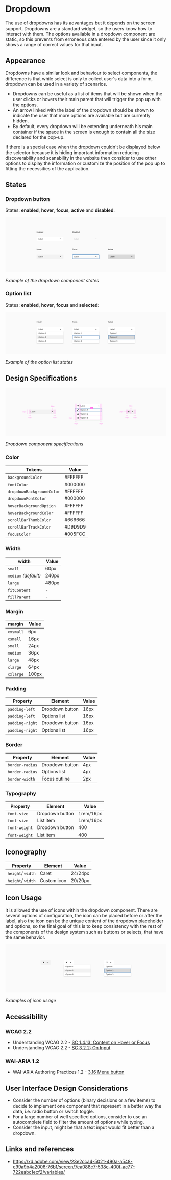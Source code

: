 # Dropdown

The use of dropdowns has its advantages but it depends on the screen support. Dropdowns are a standard widget, so the users know how to interact with them. The options available in a dropdown component are static, so this prevents from erroneous data entered by the user since it only shows a range of correct values for that input.


## Appearance

Dropdowns have a similar look and behaviour to select components, the difference is that while select is only to collect user's data into a form, dropdown can be used in a variety of scenarios.

* Dropdowns can be useful as a list of items that will be shown when the user clicks or hovers their main parent that will trigger the pop up with the options.
* An arrow linked with the label of the dropdown should be shown to indicate the user that more options are available but are currently hidden.
* By default, every dropdown will be extending underneath his main container if the space in the screen is enough to contain all the size declared for the pop-up.

If there is a special case when the dropdown couldn't be displayed below the selector because it is hiding important information reducing discoverability and scanability in the website then consider to use other options to display the information or customize the position of the pop up to fitting the necessities of the application.


## States

### Dropdown button

States: **enabled**, **hover**, **focus**, **active** and **disabled**.

![Example of the dropdown component states](images/dropdown_states.png)

_Example of the dropdown component states_

### Option list

States: **enabled**, **hover**, **focus** and **selected**:

![Example of the option list states](images/dropdown_option_list_states.png)

_Example of the option list states_

## Design Specifications

![Dropdown component specifications](images/dropdown_specs.png)

_Dropdown component specifications_

### Color

| Tokens                    | Value       |
| -----------------------   | ----------- |
| `backgroundColor`         |     #FFFFFF |
| `fontColor`               |     #000000 |
| `dropdownBackgroundColor` |     #FFFFFF |
| `dropdownFontColor`       |     #000000 |
| `hoverBackgroundOption`   |     #FFFFFF |
| `hoverBackgroundColor`    |     #FFFFFF |
| `scrollBarThumbColor`     |     #666666 |
| `scrollBarTrackColor`     |     #D9D9D9 |
| `focusColor`              |     #005FCC |

### Width

width | Value
-- | --
`small` | 60px
`medium` _(default)_ | 240px
`large` | 480px
`fitContent` | -
`fillParent` | -

### Margin

margin | Value
-- | --
`xxsmall` | 6px
`xsmall` | 16px
`small` | 24px
`medium` | 36px
`large` | 48px
`xlarge` | 64px
`xxlarge` | 100px

### Padding

| Property        | Element         | Value     |
| --------------- | ----------      | --------- |
| `padding-left` | Dropdown button  | 16px      |
| `padding-left` | Options list     | 16px      |
| `padding-right`| Dropdown button  | 16px      |
| `padding-right`| Options list     | 16px      |


### Border

| Property        | Element         | Value     |
| --------------- | ----------      | --------- |
| `border-radius` | Dropdown button | 4px       |
| `border-radius` | Options list    | 4px       |
| `border-width`  | Focus outline   | 2px       |


### Typography

| Property        | Element         | Value     |
| --------------- | ----------      | ----------|
| `font-size`     | Dropdown button | 1rem/16px |
| `font-size`     | List item       | 1rem/16px |
| `font-weight`   | Dropdown button | 400       |
| `font-weight`   | List item       | 400       |


## Iconography


| Property          | Element         | Value     |
| ---------------   | ----------      | ----------|
| `height`/ `width` | Caret           | 24/24px   |
| `height`/ `width` | Custom icon     | 20/20px   |



## Icon Usage

It is allowed the use of icons within the dropdown component. There are several options of configuration, the icon can be placed before or after the label, also the icon can be the unique content of the dropdown placeholder and options, so the final goal of this is to keep consistency with the rest of the components of the design system such as buttons or selects, that have the same behavior.

![Examples of icon usage](images/dropdown_icon_usage.png)

_Examples of icon usage_


## Accessibility

### WCAG 2.2

* Understanding WCAG 2.2 - [SC 1.4.13: Content on Hover or Focus](https://www.w3.org/WAI/WCAG22/Understanding/content-on-hover-or-focus.html)
* Understanding WCAG 2.2 - [SC 3.2.2: On Input](https://www.w3.org/WAI/WCAG22/Understanding/on-input.html)

### WAI-ARIA 1.2

* WAI-ARIA Authoring Practices 1.2 - [3.16 Menu button](https://www.w3.org/TR/wai-aria-practices-1.2/#menubutton)


## User Interface Design Considerations

- Consider the number of options (binary decisions or a few items) to decide to implement one component that represent in a better way the data, i.e. radio button or switch toggle.
- For a large number of well specified options, consider to use an autocomplete field to filter the amount of options while typing.
- Consider the input, might be that a text input would fit better than a dropdown.

## Links and references

- https://xd.adobe.com/view/23e2cca4-5021-490a-a548-e99a9b4a2006-76b1/screen/7ea088c7-538c-400f-ac77-722eabc1ecf2/variables/

